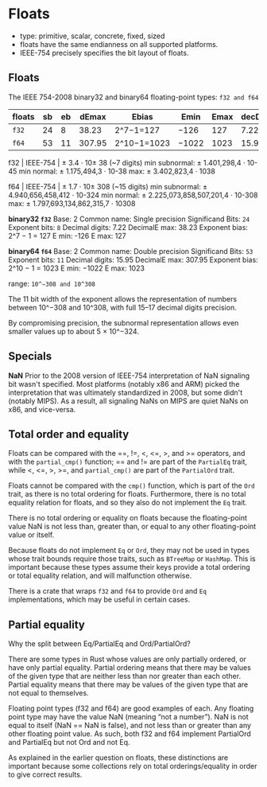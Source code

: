 # Floats

- type: primitive, scalar, concrete, fixed, sized
- floats have the same endianness on all supported platforms.
- IEEE-754 precisely specifies the bit layout of floats.



## Floats

The IEEE 754-2008 binary32 and binary64 floating-point types: `f32 and f64`


floats | sb | eb | dEmax  | Ebias       | Emin  | Emax | decDig
-------|----|----|--------|-------------|-------|------|-------
`f32`  | 24 |  8 |  38.23 |  2^7−1=127  |  −126 |  127 |   7.22
`f64`  | 53 | 11 | 307.95 | 2^10−1=1023 | −1022 | 1023 |  15.95


f32 | IEEE-754 | ± 3.4 · 10± 38 (~7 digits)
min subnormal: ± 1.401,298,4 · 10-45
min normal: ± 1.175,494,3 · 10-38
max: ± 3.402,823,4 · 1038

f64 | IEEE-754 | ± 1.7 · 10± 308 (~15 digits)
min subnormal: ± 4.940,656,458,412 · 10-324
min normal: ± 2.225,073,858,507,201,4 · 10-308
max: ± 1.797,693,134,862,315,7 · 10308


__binary32 `f32`__
Base: 2
Common name: Single precision
Significand Bits: `24`
Exponent bits: `8`
Decimal digits: 7.22
DecimalE max: 38.23
Exponent bias: 2^7 − 1 = 127
E min: -126
E max:  127

__binary64 `f64`__
Base: 2
Common name: Double precision
Significand Bits: `53`
Exponent bits: `11`
Decimal digits: 15.95
DecimalE max: 307.95
Exponent bias: 2^10 − 1 = 1023
E min: −1022
E max:  1023


range: `10^−308 and 10^308`

The 11 bit width of the exponent allows the representation of numbers between 
10^−308 and 10^308, with full 15–17 decimal digits precision.

By compromising precision, the subnormal representation allows even smaller 
values up to about 5 × 10^−324.


## Specials

__NaN__
Prior to the 2008 version of IEEE-754 interpretation of NaN signaling bit wasn't specified. Most platforms (notably x86 and ARM) picked the interpretation that was ultimately standardized in 2008, but some didn't (notably MIPS). As a result, all signaling NaNs on MIPS are quiet NaNs on x86, and vice-versa.


## Total order and equality

Floats can be compared with the ==, !=, <, <=, >, and >= operators, and with the `partial_cmp()` function; == and != are part of the `PartialEq` trait, while <, <=, >, >=, and `partial_cmp()` are part of the `PartialOrd` trait.

Floats cannot be compared with the `cmp()` function, which is part of the `Ord` trait, as there is no total ordering for floats. Furthermore, there is no total equality relation for floats, and so they also do not implement the `Eq` trait.

There is no total ordering or equality on floats because the floating-point value NaN is not less than, greater than, or equal to any other floating-point value or itself.

Because floats do not implement `Eq` or `Ord`, they may not be used in types whose trait bounds require those traits, such as `BTreeMap` or `HashMap`. This is important because these types assume their keys provide a total ordering or total equality relation, and will malfunction otherwise.

There is a crate that wraps `f32` and `f64` to provide `Ord` and `Eq` implementations, which may be useful in certain cases.


## Partial equality

Why the split between Eq/PartialEq and Ord/PartialOrd?

There are some types in Rust whose values are only partially ordered, or have only partial equality. Partial ordering means that there may be values of the given type that are neither less than nor greater than each other. Partial equality means that there may be values of the given type that are not equal to themselves.

Floating point types (f32 and f64) are good examples of each. Any floating point type may have the value NaN (meaning “not a number”). NaN is not equal to itself (NaN == NaN is false), and not less than or greater than any other floating point value. As such, both f32 and f64 implement PartialOrd and PartialEq but not Ord and not Eq.

As explained in the earlier question on floats, these distinctions are important because some collections rely on total orderings/equality in order to give correct results.


